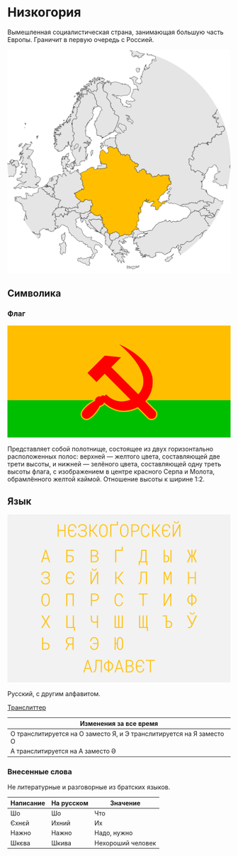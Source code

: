 # Низкогория

Вымешленная социалистическая страна, занимающая большую часть Европы. Граничит в первую очередь с Россией.

![На карте](https://raw.githubusercontent.com/sziberov/Nizkogoria/master/Map.png)

## Символика

### Флаг
![Флаг](https://raw.githubusercontent.com/sziberov/Nizkogoria/master/Flag.png)

Представляет собой полотнище, состоящее из двух горизонтально расположенных полос: верхней — желтого цвета, составляющей две трети высоты, и нижней — зелёного цвета, составляющей одну треть высоты флага, с изображением в центре красного Серпа и Молота, обрамлённого желтой каймой. Отношение высоты к ширине 1:2.

## Язык
![Алфавит](https://raw.githubusercontent.com/sziberov/Nizkogoria/master/Alphabet.png)

Русский, с другим алфавитом.

[Транслиттер](https://sziberov.github.io/Nizkogoria/Translit.html)

| Изменения за все время |
| --- |
| О транслитируется на О заместо Я, и Э транслитируется на Я заместо О |
| А транслитируется на А заместо Ә |

### Внесенные слова
Не литературные и разговорные из братских языков.

| Написание | На русском | Значение          |
| --------- | ---------- | ----------------- |
| Шо        | Шо         | Что               |
| Єхнєй     | Ихний      | Их                |
| Нажно     | Нажно      | Надо, нужно       |
| Шкєва     | Шкива      | Нехороший человек |
